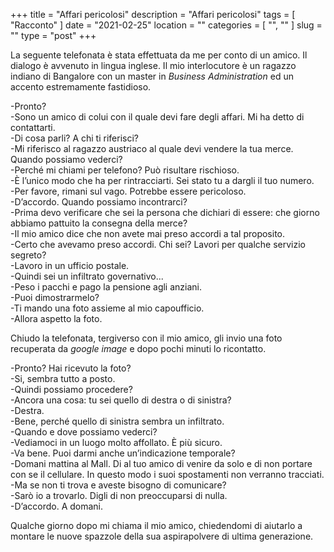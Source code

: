 +++
title = "Affari pericolosi"
description = "Affari pericolosi"
tags = [ "Racconto" ]
date = "2021-02-25"
location = ""
categories = [
  "",
  ""
]
slug = ""
type = "post"
+++

La seguente telefonata è stata effettuata da me per conto di un amico. Il dialogo è avvenuto in lingua inglese. Il mio interlocutore è un ragazzo indiano di Bangalore con un master in <i>Business Administration</i> ed un accento estremamente fastidioso.


-Pronto?<br>
-Sono un amico di colui con il quale devi fare degli affari. Mi ha detto di contattarti.<br>
-Di cosa parli? A chi ti riferisci?<br>
-Mi riferisco al ragazzo austriaco al quale devi vendere la tua merce. Quando possiamo vederci?<br>
-Perché mi chiami per telefono? Può risultare rischioso.<br>
-È l’unico modo che ha per rintracciarti. Sei stato tu a dargli il tuo numero.<br>
-Per favore, rimani sul vago. Potrebbe essere pericoloso.<br>
-D’accordo. Quando possiamo incontrarci?<br>
-Prima devo verificare che sei la persona che dichiari di essere: che giorno abbiamo pattuito la consegna della merce?<br>
-Il mio amico dice che non avete mai preso accordi a tal proposito.<br>
-Certo che avevamo preso accordi. Chi sei? Lavori per qualche servizio segreto?<br>
-Lavoro in un ufficio postale.<br>
-Quindi sei un infiltrato governativo...<br>
-Peso i pacchi e pago la pensione agli anziani.<br>
-Puoi dimostrarmelo?<br>
-Ti mando una foto assieme al mio capoufficio.<br>
-Allora aspetto la foto.<br>

Chiudo la telefonata, tergiverso con il mio amico, gli invio una foto recuperata da <i>google image</i> e dopo pochi minuti lo ricontatto.

-Pronto? Hai ricevuto la foto?<br>
-Si, sembra tutto a posto.<br>
-Quindi possiamo procedere?<br>
-Ancora una cosa: tu sei quello di destra o di sinistra?<br>
-Destra.<br>
-Bene, perché quello di sinistra sembra un infiltrato.<br>
-Quando e dove possiamo vederci?<br>
-Vediamoci in un luogo molto affollato. È più sicuro.<br>
-Va bene. Puoi darmi anche un’indicazione temporale?<br>
-Domani mattina al Mall. Di al tuo amico di venire da solo e di non portare con se il cellulare. In questo modo i suoi spostamenti non verranno tracciati.<br>
-Ma se non ti trova e aveste bisogno di comunicare?<br>
-Sarò io a trovarlo. Digli di non preoccuparsi di nulla.<br>
-D’accordo. A domani.<br>

Qualche giorno dopo mi chiama il mio amico, chiedendomi di aiutarlo a montare le nuove spazzole della sua aspirapolvere di ultima generazione.
